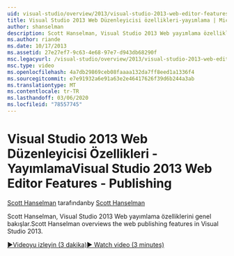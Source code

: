 ```yaml
---
uid: visual-studio/overview/2013/visual-studio-2013-web-editor-features-publishing
title: Visual Studio 2013 Web Düzenleyicisi özellikleri-yayımlama | Microsoft Docs
author: shanselman
description: Scott Hanselman, Visual Studio 2013 Web yayımlama özelliklerini genel bakışlar.
ms.author: riande
ms.date: 10/17/2013
ms.assetid: 27e27ef7-9c63-4e68-97e7-d943db68290f
msc.legacyurl: /visual-studio/overview/2013/visual-studio-2013-web-editor-features-publishing
msc.type: video
ms.openlocfilehash: 4a7db29869ceb08faaaa132da7ff8eed1a1336f4
ms.sourcegitcommit: e7e91932a6e91a63e2e46417626f39d6b244a3ab
ms.translationtype: MT
ms.contentlocale: tr-TR
ms.lasthandoff: 03/06/2020
ms.locfileid: "78557745"
---
```

# <a name="visual-studio-2013-web-editor-features---publishing"></a><span data-ttu-id="3123c-103">Visual Studio 2013 Web Düzenleyicisi Özellikleri - Yayımlama</span><span class="sxs-lookup"><span data-stu-id="3123c-103">Visual Studio 2013 Web Editor Features - Publishing</span></span>

<span data-ttu-id="3123c-104">[Scott Hanselman](https://github.com/shanselman) tarafından</span><span class="sxs-lookup"><span data-stu-id="3123c-104">by [Scott Hanselman](https://github.com/shanselman)</span></span>

<span data-ttu-id="3123c-105">Scott Hanselman, Visual Studio 2013 Web yayımlama özelliklerini genel bakışlar.</span><span class="sxs-lookup"><span data-stu-id="3123c-105">Scott Hanselman overviews the web publishing features in Visual Studio 2013.</span></span>

[<span data-ttu-id="3123c-106">&#9654;Videoyu izleyin (3 dakika)</span><span class="sxs-lookup"><span data-stu-id="3123c-106">&#9654; Watch video (3 minutes)</span></span>](https://channel9.msdn.com/Blogs/ASP-NET-Site-Videos/visual-studio-2013-web-editor-features-publishing)

